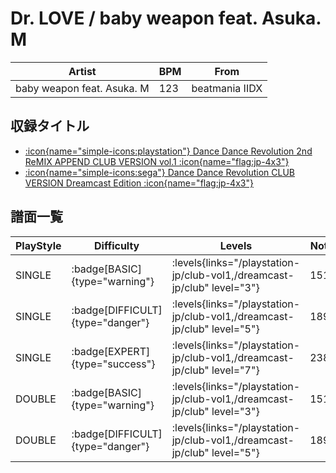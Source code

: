 # Dr. LOVE / baby weapon feat. Asuka. M

|Artist|BPM|From|
|------|---|----|
|baby weapon feat. Asuka. M|123|beatmania IIDX|

## 収録タイトル

- [:icon{name="simple-icons:playstation"} Dance Dance Revolution 2nd ReMIX APPEND CLUB VERSION vol.1 :icon{name="flag:jp-4x3"}](/playstation-jp/club-vol1)
- [:icon{name="simple-icons:sega"} Dance Dance Revolution CLUB VERSION Dreamcast Edition :icon{name="flag:jp-4x3"}](/dreamcast-jp/club)

## 譜面一覧

|PlayStyle|Difficulty|Levels|Notes|Movie|
|---------|----------|------|-----|-----|
|SINGLE| :badge[BASIC]{type="warning"}| :levels{links="/playstation-jp/club-vol1,/dreamcast-jp/club" level="3"}|151/0||
|SINGLE| :badge[DIFFICULT]{type="danger"}| :levels{links="/playstation-jp/club-vol1,/dreamcast-jp/club" level="5"}|189/0||
|SINGLE| :badge[EXPERT]{type="success"}| :levels{links="/playstation-jp/club-vol1,/dreamcast-jp/club" level="7"}|238/0||
|DOUBLE| :badge[BASIC]{type="warning"}| :levels{links="/playstation-jp/club-vol1,/dreamcast-jp/club" level="3"}|151/0||
|DOUBLE| :badge[DIFFICULT]{type="danger"}| :levels{links="/playstation-jp/club-vol1,/dreamcast-jp/club" level="5"}|189/0||
